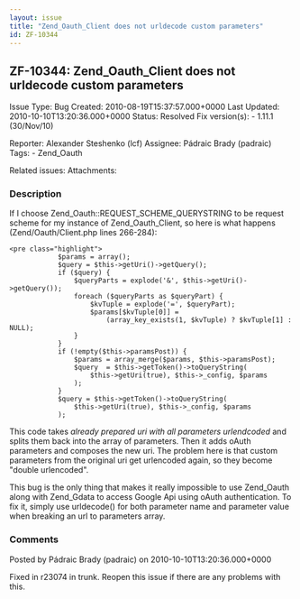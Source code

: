 ```yaml
---
layout: issue
title: "Zend_Oauth_Client does not urldecode custom parameters"
id: ZF-10344
---
```


ZF-10344: Zend\_Oauth\_Client does not urldecode custom parameters
------------------------------------------------------------------

 Issue Type: Bug Created: 2010-08-19T15:37:57.000+0000 Last Updated: 2010-10-10T13:20:36.000+0000 Status: Resolved Fix version(s): - 1.11.1 (30/Nov/10)
 
 Reporter:  Alexander Steshenko (lcf)  Assignee:  Pádraic Brady (padraic)  Tags: - Zend\_Oauth
 
 Related issues: 
 Attachments: 
### Description

If I choose Zend\_Oauth::REQUEST\_SCHEME\_QUERYSTRING to be request scheme for my instance of Zend\_Oauth\_Client, so here is what happens (Zend/Oauth/Client.php lines 266-284):

 
    <pre class="highlight">
                $params = array();
                $query = $this->getUri()->getQuery();
                if ($query) {
                    $queryParts = explode('&', $this->getUri()->getQuery());
                    foreach ($queryParts as $queryPart) {
                        $kvTuple = explode('=', $queryPart);
                        $params[$kvTuple[0]] = 
                            (array_key_exists(1, $kvTuple) ? $kvTuple[1] : NULL);
                    }
                }
                if (!empty($this->paramsPost)) {
                    $params = array_merge($params, $this->paramsPost);
                    $query  = $this->getToken()->toQueryString(
                        $this->getUri(true), $this->_config, $params
                    );
                }
                $query = $this->getToken()->toQueryString(
                    $this->getUri(true), $this->_config, $params
                );


This code takes _already prepared uri with all parameters urlendcoded_ and splits them back into the array of parameters. Then it adds oAuth parameters and composes the new uri. The problem here is that custom parameters from the original uri get urlencoded again, so they become "double urlencoded".

This bug is the only thing that makes it really impossible to use Zend\_Oauth along with Zend\_Gdata to access Google Api using oAuth authentication. To fix it, simply use urldecode() for both parameter name and parameter value when breaking an url to parameters array.

 

 

### Comments

Posted by Pádraic Brady (padraic) on 2010-10-10T13:20:36.000+0000

Fixed in r23074 in trunk. Reopen this issue if there are any problems with this.

 

 